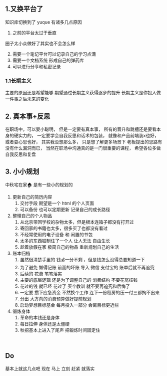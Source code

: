 ## 1.又换平台了
知识库切换到了 yuque
有诸多几点原因

1. 之前的平台太过于垂直 

圈子太小众做好了其实也不会怎么样

2. 需要一个笔记平台可以记录自己的学习点滴
2. 需要一个文档系统 形成自己的弹药库
2. 可以进行分享和私密记录
### 1.1长期主义
主要的原因还是希望能够
期望通过长期主义获得逐步的提升
长期主义是你投入做一件事之后未来的变化
​

## 2. 真本事+反思
在职场中，可以耍小聪明，
但是一定要有真本事，
所有的晋升和跳槽还是要看本身的硬实力的，
一定要学会自我反思和话术的包装，
就像和产品前端装x也好，
或者耍心思也好，
其实我没想那么多，
只是想了解更多场景下
老板提出的思路有没有什么漏洞而已，
当然在职场中沟通真的是一门很重要的课程，
希望各位多做自我反思和复盘


## 3. 小小规划
中秋宅在家🏠
是有一些小的规划的

1. 更新自己的简历内容
   1. 交付手段 期望是一个 html 的个人页面
   1. 可以备份 也可以定期更新 记录自己的成长路径
2. 整理自己的个人物品
   1. 从北京带回学校的杂物太多，但是根本连箱子都没有打开过
   1. 寄回家的书籍也太多，很多买了也都没有看过
   1. 不经常使用的电子设备 和 闲置的书包
   1. 太多的东西钳制住了一个人 让人无法 自由生长
   1. 趁着放假在家 极简自己的物品 重新规划自己的生活
3. 账本归档
   1. 虽然很清楚手里的 钱💰一分不剩 ，但是钱怎么没得总要知道一下
   1. 为了避免 懒得记账 前面的坏账 导入 微信 支付宝的 账单后就不再追究
   1. 后续的 花费 笔笔落实
   1. 主要的底层逻辑 还是为了调整自己的 消费结构 不要花冤枉钱
   1. 花过的钱 就已经 花过了 买个教训 就不要再追究和后悔了
   1. 一定要 攒下应急资金 不然换个工作 连下一份租房的压一付三都掏不出来
   1. 分出 大方向的消费预算做好提前规划
   1. 启动梦想目标基金 每月投入一部分 会离目标更近些
4. 锻炼身体
   1. 革命的本钱还是身体
   1. 每日拉伸 身体还是太僵硬
   1. 秋招基本上进入了尾声 把锻炼时间固定住

​

## Do
基本上就这几点吧
现在
马上
立刻 
赶紧
就落实
​

